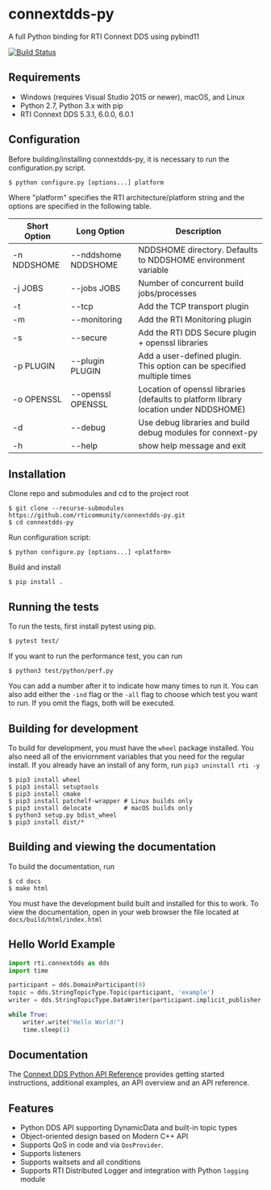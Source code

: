 # connextdds-py

A full Python binding for RTI Connext DDS using pybind11

[![Build Status](https://travis-ci.com/rticommunity/connextdds-py.svg?token=BnoLsZyPsyeg3f6xwqc6&branch=master)](https://travis-ci.com/rticommunity/connextdds-py)

## Requirements

- Windows (requires Visual Studio 2015 or newer), macOS, and Linux
- Python 2.7, Python 3.x with pip
- RTI Connext DDS 5.3.1, 6.0.0, 6.0.1

## Configuration

Before building/installing connextdds-py, it is necessary to run the configuration.py
script.

```shell
$ python configure.py [options...] platform
```

Where "platform" specifies the RTI architecture/platform string and the options are
specified in the following table.

| Short Option | Long Option         | Description                                                                          |
| ------------ | ------------------- | ------------------------------------------------------------------------------------ |
| -n NDDSHOME  | --nddshome NDDSHOME | NDDSHOME directory. Defaults to NDDSHOME environment variable                        |
| -j JOBS      | --jobs JOBS         | Number of concurrent build jobs/processes                                            |
| -t           | --tcp               | Add the TCP transport plugin                                                         |
| -m           | --monitoring        | Add the RTI Monitoring plugin                                                        |
| -s           | --secure            | Add the RTI DDS Secure plugin + openssl libraries                                    |
| -p PLUGIN    | --plugin PLUGIN     | Add a user-defined plugin. This option can be specified multiple times               |
| -o OPENSSL   | --openssl OPENSSL   | Location of openssl libraries (defaults to platform library location under NDDSHOME) |
| -d           | --debug             | Use debug libraries and build debug modules for connext-py                           |
| -h           | --help              | show help message and exit                                                           |

## Installation

Clone repo and submodules and cd to the project root

```shell
$ git clone --recurse-submodules https://github.com/rticommunity/connextdds-py.git
$ cd connextdds-py
```

Run configuration script:

```shell
$ python configure.py [options...] <platform>
```

Build and install

```shell
$ pip install .
```

## Running the tests
To run the tests, first install pytest using pip.

```shell
$ pytest test/
```
If you want to run the performance test, you can run
```shell
$ python3 test/python/perf.py
```
You can add a number after it to indicate how many times to run it.
You can also add either the ```-ind``` flag or the ```-all``` flag
to choose which test you want to run. If you omit the flags, both
will be executed.


## Building for development
To build for development, you must have the `wheel` package installed.
You also need all of the enviornment variables that you need for the
regular install. If you already have an install of any form, run
`pip3 uninstall rti -y`

```shell
$ pip3 install wheel
$ pip3 install setuptools
$ pip3 install cmake
$ pip3 install patchelf-wrapper # Linux builds only
$ pip3 install delocate         # macOS builds only
$ python3 setup.py bdist_wheel
$ pip3 install dist/*
```

## Building and viewing the documentation
To build the documentation, run

```shell
$ cd docs
$ make html
```
You must have the development build built and installed for this to work.
To view the documentation, open in your web browser the file located at
`docs/build/html/index.html`

## Hello World Example

```python
import rti.connextdds as dds
import time

participant = dds.DomainParticipant(0)
topic = dds.StringTopicType.Topic(participant, 'example')
writer = dds.StringTopicType.DataWriter(participant.implicit_publisher, topic)

while True:
    writer.write("Hello World!")
    time.sleep(1)
```

## Documentation

The [Connext DDS Python API Reference](https://community.rti.com/static/documentation/connext-dds/current/api/connext_dds/api_python/index.html)
provides getting started instructions, additional examples, an API overview and
an API reference.

## Features

- Python DDS API supporting DynamicData and built-in topic types
- Object-oriented design based on Modern C++ API
- Supports QoS in code and via `QosProvider`.
- Supports listeners
- Supports waitsets and all conditions
- Supports RTI Distributed Logger and integration with Python `logging` module
